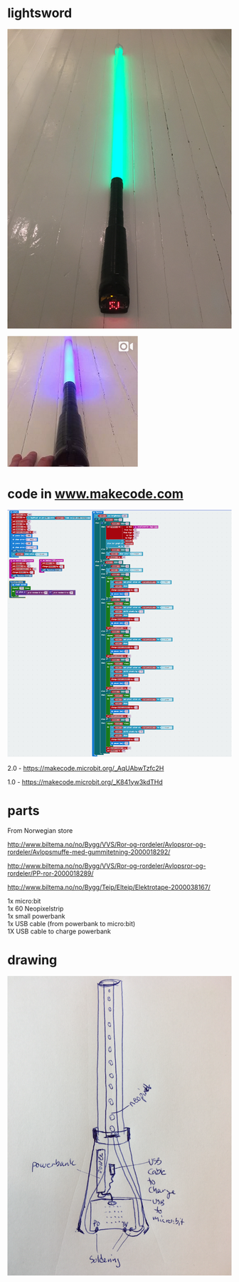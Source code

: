 # lightsword

<img src="https://github.com/larsgimse/microbit/blob/master/lightsword/lightsword_microbit.JPG"><br>

<a href="https://www.instagram.com/p/BgpB_C3BkoC"><img src="https://github.com/larsgimse/microbit/blob/master/lightsword/instagram_lightsword_microbit.png"></a><br>

# code in www.makecode.com

<img src="https://github.com/larsgimse/microbit/blob/master/lightsword/code_lightsword_microbit.png"><br>

2.0 - https://makecode.microbit.org/_AqUAbwTzfc2H

1.0 - https://makecode.microbit.org/_K841yw3kdTHd

# parts
From Norwegian store

http://www.biltema.no/no/Bygg/VVS/Ror-og-rordeler/Avlopsror-og-rordeler/Avlopsmuffe-med-gummitetning-2000018292/

http://www.biltema.no/no/Bygg/VVS/Ror-og-rordeler/Avlopsror-og-rordeler/PP-ror-2000018289/

http://www.biltema.no/no/Bygg/Teip/Elteip/Elektrotape-2000038167/

1x micro:bit<br>
1x 60 Neopixelstrip<br>
1x small powerbank<br>
1x USB cable (from powerbank to micro:bit)<br>
1X USB cable to charge powerbank<br>

# drawing

<img src="https://github.com/larsgimse/microbit/blob/master/lightsword/drawing_lightsword.png">
